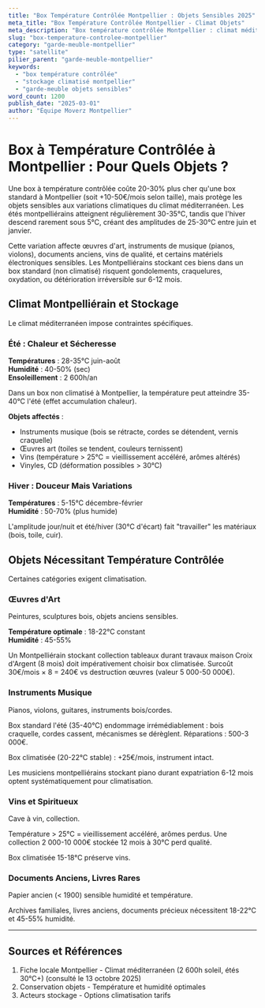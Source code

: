 ```yaml
---
title: "Box Température Contrôlée Montpellier : Objets Sensibles 2025"
meta_title: "Box Température Contrôlée Montpellier - Climat Objets"
meta_description: "Box température contrôlée Montpellier : climat méditerranéen, +20-30%, objets sensibles. Qui a besoin ?"
slug: "box-temperature-controlee-montpellier"
category: "garde-meuble-montpellier"
type: "satellite"
pilier_parent: "garde-meuble-montpellier"
keywords:
  - "box température contrôlée"
  - "stockage climatisé montpellier"
  - "garde-meuble objets sensibles"
word_count: 1200
publish_date: "2025-03-01"
author: "Équipe Moverz Montpellier"
---
```


# Box à Température Contrôlée à Montpellier : Pour Quels Objets ?

Une box à température contrôlée coûte 20-30% plus cher qu'une box standard à Montpellier (soit +10-50€/mois selon taille), mais protège les objets sensibles aux variations climatiques du climat méditerranéen. Les étés montpelliérains atteignent régulièrement 30-35°C, tandis que l'hiver descend rarement sous 5°C, créant des amplitudes de 25-30°C entre juin et janvier.

Cette variation affecte œuvres d'art, instruments de musique (pianos, violons), documents anciens, vins de qualité, et certains matériels électroniques sensibles. Les Montpelliérains stockant ces biens dans un box standard (non climatisé) risquent gondolements, craquelures, oxydation, ou détérioration irréversible sur 6-12 mois.

## Climat Montpelliérain et Stockage

Le climat méditerranéen impose contraintes spécifiques.

### Été : Chaleur et Sécheresse

**Températures** : 28-35°C juin-août  
**Humidité** : 40-50% (sec)  
**Ensoleillement** : 2 600h/an

Dans un box non climatisé à Montpellier, la température peut atteindre 35-40°C l'été (effet accumulation chaleur).

**Objets affectés** :
- Instruments musique (bois se rétracte, cordes se détendent, vernis craquelle)
- Œuvres art (toiles se tendent, couleurs ternissent)
- Vins (température > 25°C = vieillissement accéléré, arômes altérés)
- Vinyles, CD (déformation possibles > 30°C)

### Hiver : Douceur Mais Variations

**Températures** : 5-15°C décembre-février  
**Humidité** : 50-70% (plus humide)

L'amplitude jour/nuit et été/hiver (30°C d'écart) fait "travailler" les matériaux (bois, toile, cuir).

## Objets Nécessitant Température Contrôlée

Certaines catégories exigent climatisation.

### Œuvres d'Art

Peintures, sculptures bois, objets anciens sensibles.

**Température optimale** : 18-22°C constant  
**Humidité** : 45-55%

Un Montpelliérain stockant collection tableaux durant travaux maison Croix d'Argent (8 mois) doit impérativement choisir box climatisée. Surcoût 30€/mois × 8 = 240€ vs destruction œuvres (valeur 5 000-50 000€).

### Instruments Musique

Pianos, violons, guitares, instruments bois/cordes.

Box standard l'été (35-40°C) endommage irrémédiablement : bois craquelle, cordes cassent, mécanismes se dérèglent. Réparations : 500-3 000€.

Box climatisée (20-22°C stable) : +25€/mois, instrument intact.

Les musiciens montpelliérains stockant piano durant expatriation 6-12 mois optent systématiquement pour climatisation.

### Vins et Spiritueux

Cave à vin, collection.

Température > 25°C = vieillissement accéléré, arômes perdus. Une collection 2 000-10 000€ stockée 12 mois à 30°C perd qualité.

Box climatisée 15-18°C préserve vins.

### Documents Anciens, Livres Rares

Papier ancien (< 1900) sensible humidité et température.

Archives familiales, livres anciens, documents précieux nécessitent 18-22°C et 45-55% humidité.

---

## Sources et Références

1. Fiche locale Montpellier - Climat méditerranéen (2 600h soleil, étés 30°C+) (consulté le 13 octobre 2025)
2. Conservation objets - Température et humidité optimales
3. Acteurs stockage - Options climatisation tarifs

